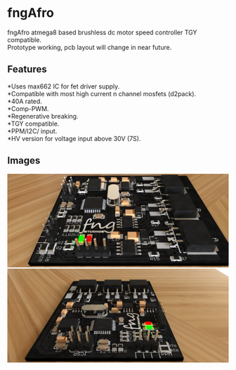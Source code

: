 # fngAfro

fngAfro atmega8 based brushless dc motor speed controller TGY compatible.  
Prototype working, pcb layout will change in near future.  

## Features
*Uses max662 IC for fet driver supply.  
*Compatible with most high current n channel mosfets (d2pack).  
*40A rated.  
*Comp-PWM.  
*Regenerative breaking.  
*TGY compatible.  
*PPM/I2C/ input.  
*HV version for voltage input above 30V (7S).  

## Images

![fngAfro1](https://github.com/fngstudios/fngAfro/blob/master/Wiki/Images/fngAfro1.png)  
![fngAfro2](https://github.com/fngstudios/fngAfro/blob/master/Wiki/Images/fngAfro2.png)  
